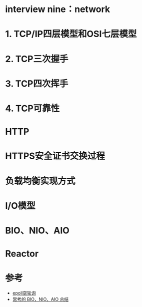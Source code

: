 # interview nine：network

# **1. TCP/IP四层模型和OSI七层模型**

# **2. TCP三次握手**

# **3. TCP四次挥手**

# **4. TCP可靠性**

# **HTTP**

# **HTTPS安全证书交换过程**

# **负载均衡实现方式**

# **I/O模型**

# **BIO、NIO、AIO**

# **Reactor**

# 参考
- [epoll空轮询](https://www.jianshu.com/p/3ec120ca46b2)
- [常考的 BIO，NIO，AIO 总结](https://blog.csdn.net/m0_38109046/article/details/89449305)